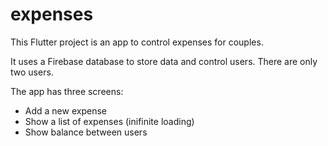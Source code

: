 # expenses

This Flutter project is an app to control expenses for couples.

It uses a Firebase database to store data and control users. There are only two users.

The app has three screens:

- Add a new expense
- Show a list of expenses (inifinite loading)
- Show balance between users
